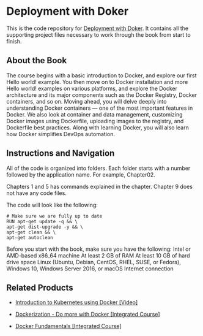 # Deployment with Doker
This is the code repository for [Deployment with Doker](https://www.packtpub.com/virtualization-and-cloud/deployment-docker). It contains all the supporting project files necessary to work through the book from start to finish.
## About the Book
The course begins with a basic introduction to Docker, and explore our first Hello world! example. You then move on to Docker installation and more Hello world! examples on various platforms, and explore the Docker architecture and its major components such as the Docker Registry, Docker containers, and so on. Moving ahead, you will delve deeply into understanding Docker containers — one of the most important features in Docker. We also look at container and data management, customizing Docker images using Dockerfile, uploading images to the registry, and Dockerfile best practices. Along with learning Docker, you will also learn how Docker simplifies DevOps automation.
## Instructions and Navigation
All of the code is organized into folders. Each folder starts with a number followed by the application name. For example, Chapter02.

Chapters 1 and 5 has commands explained in the chapter. Chapter 9 does not have any code files.

The code will look like the following:
```
# Make sure we are fully up to date
RUN apt-get update -q && \
apt-get dist-upgrade -y && \
apt-get clean && \
apt-get autoclean
```

Before you start with the book, make sure you have the following:
Intel or AMD-based x86_64 machine
At least 2 GB of RAM
At least 10 GB of hard drive space
Linux (Ubuntu, Debian, CentOS, RHEL, SUSE, or Fedora), Windows 10,
Windows Server 2016, or macOS
Internet connection

## Related Products
* [Introduction to Kubernetes using Docker [Video]](https://www.packtpub.com/virtualization-and-cloud/introduction-kubernetes-using-docker-video?utm_source=github&utm_medium=repository&utm_campaign=9781788998000)

* [Dockerization - Do more with Docker [Integrated Course]](https://www.packtpub.com/virtualization-and-cloud/dockerization-do-more-docker-integrated-course?utm_source=github&utm_medium=repository&utm_campaign=9781788394857)

* [Docker Fundamentals [Integrated Course]](https://www.packtpub.com/virtualization-and-cloud/docker-fundamentals-integrated-course?utm_source=github&utm_medium=repository&utm_campaign=9781788399821)

